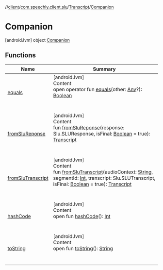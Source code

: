 //[client](../../../index.md)/[com.speechly.client.slu](../../index.md)/[Transcript](../index.md)/[Companion](index.md)



# Companion  
 [androidJvm] object [Companion](index.md)   


## Functions  
  
|  Name|  Summary| 
|---|---|
| <a name="kotlin/Any/equals/#kotlin.Any?/PointingToDeclaration/"></a>[equals](../../../com.speechly.ui/-speechly-button/index.md#%5Bkotlin%2FAny%2Fequals%2F%23kotlin.Any%3F%2FPointingToDeclaration%2F%5D%2FFunctions%2F-126307046)| <a name="kotlin/Any/equals/#kotlin.Any?/PointingToDeclaration/"></a>[androidJvm]  <br>Content  <br>open operator fun [equals](../../../com.speechly.ui/-speechly-button/index.md#%5Bkotlin%2FAny%2Fequals%2F%23kotlin.Any%3F%2FPointingToDeclaration%2F%5D%2FFunctions%2F-126307046)(other: [Any](https://kotlinlang.org/api/latest/jvm/stdlib/kotlin/-any/index.html)?): [Boolean](https://kotlinlang.org/api/latest/jvm/stdlib/kotlin/-boolean/index.html)  <br><br><br>
| <a name="com.speechly.client.slu/Transcript.Companion/fromSluReponse/#com.speechly.api.slu.v1.Slu.SLUResponse#kotlin.Boolean/PointingToDeclaration/"></a>[fromSluReponse](from-slu-reponse.md)| <a name="com.speechly.client.slu/Transcript.Companion/fromSluReponse/#com.speechly.api.slu.v1.Slu.SLUResponse#kotlin.Boolean/PointingToDeclaration/"></a>[androidJvm]  <br>Content  <br>fun [fromSluReponse](from-slu-reponse.md)(response: Slu.SLUResponse, isFinal: [Boolean](https://kotlinlang.org/api/latest/jvm/stdlib/kotlin/-boolean/index.html) = true): [Transcript](../index.md)  <br><br><br>
| <a name="com.speechly.client.slu/Transcript.Companion/fromSluTranscript/#kotlin.String#kotlin.Int#com.speechly.api.slu.v1.Slu.SLUTranscript#kotlin.Boolean/PointingToDeclaration/"></a>[fromSluTranscript](from-slu-transcript.md)| <a name="com.speechly.client.slu/Transcript.Companion/fromSluTranscript/#kotlin.String#kotlin.Int#com.speechly.api.slu.v1.Slu.SLUTranscript#kotlin.Boolean/PointingToDeclaration/"></a>[androidJvm]  <br>Content  <br>fun [fromSluTranscript](from-slu-transcript.md)(audioContext: [String](https://kotlinlang.org/api/latest/jvm/stdlib/kotlin/-string/index.html), segmentId: [Int](https://kotlinlang.org/api/latest/jvm/stdlib/kotlin/-int/index.html), transcript: Slu.SLUTranscript, isFinal: [Boolean](https://kotlinlang.org/api/latest/jvm/stdlib/kotlin/-boolean/index.html) = true): [Transcript](../index.md)  <br><br><br>
| <a name="kotlin/Any/hashCode/#/PointingToDeclaration/"></a>[hashCode](../../../com.speechly.ui/-speechly-button/index.md#%5Bkotlin%2FAny%2FhashCode%2F%23%2FPointingToDeclaration%2F%5D%2FFunctions%2F-126307046)| <a name="kotlin/Any/hashCode/#/PointingToDeclaration/"></a>[androidJvm]  <br>Content  <br>open fun [hashCode](../../../com.speechly.ui/-speechly-button/index.md#%5Bkotlin%2FAny%2FhashCode%2F%23%2FPointingToDeclaration%2F%5D%2FFunctions%2F-126307046)(): [Int](https://kotlinlang.org/api/latest/jvm/stdlib/kotlin/-int/index.html)  <br><br><br>
| <a name="kotlin/Any/toString/#/PointingToDeclaration/"></a>[toString](../../../com.speechly.client.speech/-client/-companion/index.md#%5Bkotlin%2FAny%2FtoString%2F%23%2FPointingToDeclaration%2F%5D%2FFunctions%2F-126307046)| <a name="kotlin/Any/toString/#/PointingToDeclaration/"></a>[androidJvm]  <br>Content  <br>open fun [toString](../../../com.speechly.client.speech/-client/-companion/index.md#%5Bkotlin%2FAny%2FtoString%2F%23%2FPointingToDeclaration%2F%5D%2FFunctions%2F-126307046)(): [String](https://kotlinlang.org/api/latest/jvm/stdlib/kotlin/-string/index.html)  <br><br><br>

